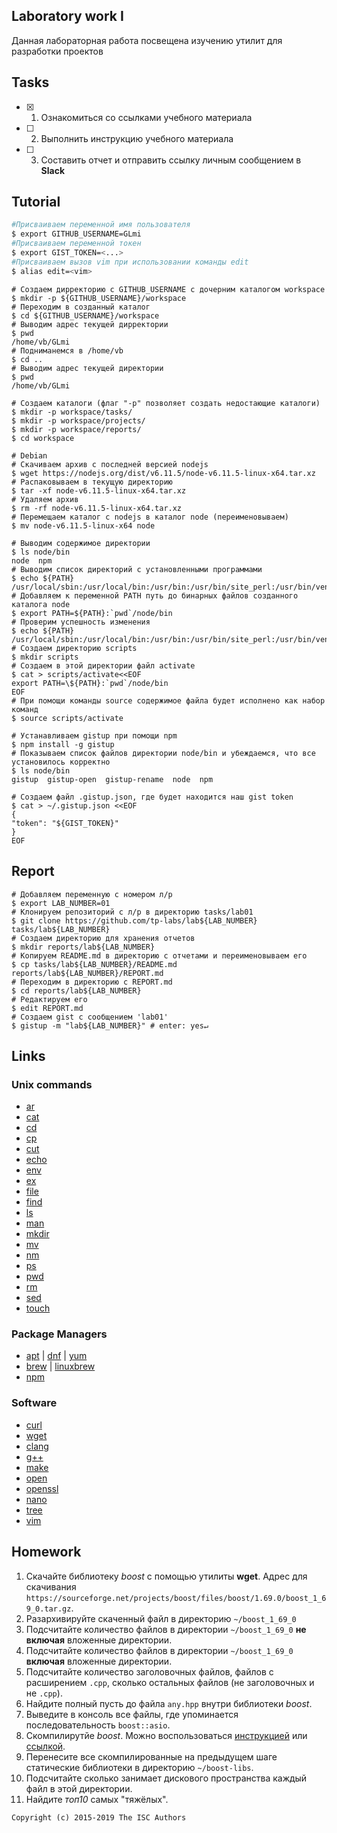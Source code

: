 ## Laboratory work I

Данная лабораторная работа посвещена изучению утилит для разработки проектов

## Tasks

- [X] 1. Ознакомиться со ссылками учебного материала
- [ ] 2. Выполнить инструкцию учебного материала
- [ ] 3. Составить отчет и отправить ссылку личным сообщением в **Slack**

## Tutorial

```bash
#Присваиваем переменной имя пользователя
$ export GITHUB_USERNAME=GLmi
#Присваиваем переменной токен
$ export GIST_TOKEN=<...>
#Присваиваем вызов vim при использовании команды edit
$ alias edit=<vim>
```

```ShellSession
# Создаем дирректорию с GITHUB_USERNAME с дочерним каталогом workspace
$ mkdir -p ${GITHUB_USERNAME}/workspace
# Переходим в созданный каталог
$ cd ${GITHUB_USERNAME}/workspace
# Выводим адрес текущей дирректории
$ pwd
/home/vb/GLmi
# Подниманемся в /home/vb
$ cd ..
# Выводим адрес текущей директории
$ pwd
/home/vb/GLmi
```

```ShellSession
# Создаем каталоги (флаг "-p" позволяет создать недостающие каталоги)
$ mkdir -p workspace/tasks/
$ mkdir -p workspace/projects/
$ mkdir -p workspace/reports/
$ cd workspace
```

```ShellSession
# Debian
# Скачиваем архив с последней версией nodejs
$ wget https://nodejs.org/dist/v6.11.5/node-v6.11.5-linux-x64.tar.xz
# Распаковываем в текущую директорию
$ tar -xf node-v6.11.5-linux-x64.tar.xz
# Удаляем архив
$ rm -rf node-v6.11.5-linux-x64.tar.xz
# Перемещаем каталог с nodejs в каталог node (переименовываем)
$ mv node-v6.11.5-linux-x64 node
```

```ShellSession
# Выводим содержимое директории
$ ls node/bin
node  npm
# Выводим список директорий с установленными программами
$ echo ${PATH}
/usr/local/sbin:/usr/local/bin:/usr/bin:/usr/bin/site_perl:/usr/bin/vendor_perl:/usr/bin/core_perl
# Добавляем к переменной PATH путь до бинарных файлов созданного каталога node
$ export PATH=${PATH}:`pwd`/node/bin
# Проверим успешность изменения
$ echo ${PATH}
/usr/local/sbin:/usr/local/bin:/usr/bin:/usr/bin/site_perl:/usr/bin/vendor_perl:/usr/bin/core_perl:pwd/node/bin
# Создаем директорию scripts
$ mkdir scripts
# Создаем в этой директории файл activate
$ cat > scripts/activate<<EOF
export PATH=\${PATH}:`pwd`/node/bin
EOF
# При помощи команды source содержимое файла будет исполнено как набор команд
$ source scripts/activate
```

```ShellSession
# Устанавливаем gistup при помощи npm
$ npm install -g gistup
# Показываем список файлов директории node/bin и убеждаемся, что все установилось корректно
$ ls node/bin
gistup  gistup-open  gistup-rename  node  npm
```

```ShellSession
# Создаем файл .gistup.json, где будет находится наш gist token
$ cat > ~/.gistup.json <<EOF
{
"token": "${GIST_TOKEN}"
}
EOF
```

## Report

```ShellSession
# Добавляем переменную с номером л/р
$ export LAB_NUMBER=01
# Клонируем репозиторий с л/р в директорию tasks/lab01
$ git clone https://github.com/tp-labs/lab${LAB_NUMBER} tasks/lab${LAB_NUMBER}
# Создаем директорию для хранения отчетов
$ mkdir reports/lab${LAB_NUMBER}
# Копируем README.md в директорию с отчетами и переименовываем его
$ cp tasks/lab${LAB_NUMBER}/README.md reports/lab${LAB_NUMBER}/REPORT.md
# Переходим в директорию с REPORT.md
$ cd reports/lab${LAB_NUMBER}
# Редактируем его
$ edit REPORT.md
# Создаем gist с сообщением 'lab01'
$ gistup -m "lab${LAB_NUMBER}" # enter: yes↵
```

## Links

### Unix commands

- [ar](https://en.wikipedia.org/wiki/Ar_(Unix))
- [cat](https://en.wikipedia.org/wiki/Cat_(Unix))
- [cd](https://en.wikipedia.org/wiki/Cd_(command))
- [cp](https://en.wikipedia.org/wiki/Cp_(Unix))
- [cut](https://en.wikipedia.org/wiki/Cut_(Unix))
- [echo](https://en.wikipedia.org/wiki/Echo_(command))
- [env](https://en.wikipedia.org/wiki/Env_(shell))
- [ex](https://en.wikipedia.org/wiki/Ex_(editor))
- [file](https://en.wikipedia.org/wiki/File_(command))
- [find](https://en.wikipedia.org/wiki/Find)
- [ls](https://en.wikipedia.org/wiki/Ls)
- [man](https://en.wikipedia.org/wiki/Man_page)
- [mkdir](https://en.wikipedia.org/wiki/Mkdir)
- [mv](https://en.wikipedia.org/wiki/Mv)
- [nm](https://en.wikipedia.org/wiki/Nm_(Unix))
- [ps](https://en.wikipedia.org/wiki/Ps_(Unix))
- [pwd](https://en.wikipedia.org/wiki/Pwd)
- [rm](https://en.wikipedia.org/wiki/Rm_(Unix))
- [sed](https://en.wikipedia.org/wiki/Sed)
- [touch](https://en.wikipedia.org/wiki/Touch_(Unix))

### Package Managers

- [apt](http://help.ubuntu.ru/wiki/apt) | [dnf](https://en.wikipedia.org/wiki/DNF_(software)) | [yum](https://fedoraproject.org/wiki/Yum/ru)
- [brew](https://brew.sh) | [linuxbrew](http://linuxbrew.sh)
- [npm](https://docs.npmjs.com)

### Software

- [curl](https://www.gitbook.com/book/bagder/everything-curl/details)
- [wget](https://www.gnu.org/software/wget/manual/wget.pdf)
- [clang](https://clang.llvm.org)
- [g++](https://gcc.gnu.org/onlinedocs/gcc-4.0.2/gcc/G_002b_002b-and-GCC.html)
- [make](https://en.wikipedia.org/wiki/Make_(software))
- [open](https://developer.apple.com/legacy/library/documentation/Darwin/Reference/ManPages/man1/open.1.html)
- [openssl](https://www.openssl.org)
- [nano](https://www.nano-editor.org)
- [tree](https://linux.die.net/man/1/tree)
- [vim](http://www.vim.org)

## Homework

1. Скачайте библиотеку *boost* с помощью утилиты **wget**. Адрес для скачивания `https://sourceforge.net/projects/boost/files/boost/1.69.0/boost_1_69_0.tar.gz`.
2. Разархивируйте скаченный файл в директорию `~/boost_1_69_0`
3. Подсчитайте количество файлов в директории `~/boost_1_69_0` **не включая** вложенные директории.
4. Подсчитайте количество файлов в директории `~/boost_1_69_0` **включая** вложенные директории.
5. Подсчитайте количество заголовочных файлов, файлов с расширением `.cpp`, сколько остальных файлов (не заголовочных и не `.cpp`).
6. Найдите полный пусть до файла `any.hpp` внутри библиотеки *boost*.
7. Выведите в консоль все файлы, где упоминается последовательность `boost::asio`.
8. Скомпилирутйе *boost*. Можно воспользоваться [инструкцией](https://www.boost.org/doc/libs/1_61_0/more/getting_started/unix-variants.html#or-build-custom-binaries) или [ссылкой](https://codeyarns.com/2017/01/24/how-to-build-boost-on-linux/).
9. Перенесите все скомпилированные на предыдущем шаге статические библиотеки в директорию `~/boost-libs`.
10. Подсчитайте сколько занимает дискового пространства каждый файл в этой директории.
11. Найдите *топ10* самых "тяжёлых".

```
Copyright (c) 2015-2019 The ISC Authors
```
